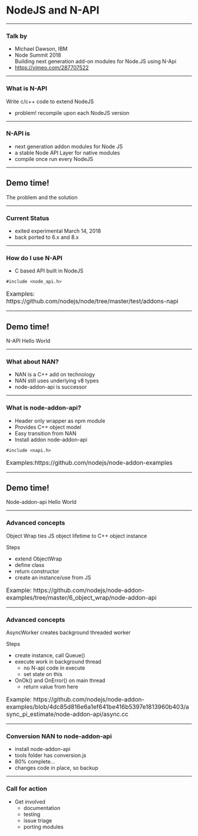 # NodeJS and N-API

---
### Talk by
- Michael Dawson, IBM
- Node Summit 2018  
Building next generation add-on modules for Node.JS using N-Api
- https://vimeo.com/287707522


---
### What is N-API
Write c/c++ code to extend NodeJS
- problem! recompile upon each NodeJS version

---
### N-API is
- next generation addon modules for Node JS
- a stable Node API Layer for native modules
- compile once run every NodeJS 

---
<!-- .slide: data-background="url('/img/demo.jpg')" data-background-size="cover" --> 
<!-- .slide: class="lab" -->
## Demo time!
The problem and the solution

---
### Current Status
- exited experimental March 14, 2018
- back ported to 6.x and 8.x

---
### How do I use N-API
- C based API built in NodeJS
```
#include <node_api.h>
```

<p style="font-size:16px">
Examples: https://github.com/nodejs/node/tree/master/test/addons-napi</p>

---
<!-- .slide: data-background="url('/img/demo.jpg')" data-background-size="cover" --> 
<!-- .slide: class="lab" -->
## Demo time!
N-API Hello World

---
### What about NAN?
- NAN is a C++ add on technology
- NAN still uses underlying v8 types
- node-addon-api is successor 
    
---
### What is node-addon-api?
- Header only wrapper as npm module
- Provides C++ object model
- Easy transition from NAN
- Install addon node-addon-api

```
#include <napi.h>
```
<p style="font-size:16px">
Examples:https://github.com/nodejs/node-addon-examples </p>

---
<!-- .slide: data-background="url('/img/demo.jpg')" data-background-size="cover" --> 
<!-- .slide: class="lab" -->
## Demo time!
Node-addon-api Hello World

---
### Advanced concepts
Object Wrap ties JS object lifetime to C++ object instance 

Steps
- extend ObjectWrap
- define class
- return constructor
- create an instance/use from JS

<p style="font-size:16px">
Example:  https://github.com/nodejs/node-addon-examples/tree/master/6_object_wrap/node-addon-api</p>


---
### Advanced concepts
AsyncWorker creates background threaded worker  

Steps 
- create instance, call Queue()
- execute work in background thread
    - no N-api code in execute
    - set state on this
- OnOk() and OnError() on main thread
    - return value from here

<p style="font-size:16px">
Example: 
https://github.com/nodejs/node-addon-examples/blob/4dc85d816e6a1ef641be416b5397e1813960b403/async_pi_estimate/node-addon-api/async.cc</p>

---
### Conversion NAN to node-addon-api
- install node-addon-api
- tools folder has conversion.js
- 80% complete...
- changes code in place, so backup


---
### Call for action
- Get involved
    - documentation
    - testing
    - issue triage
    - porting modules




